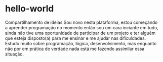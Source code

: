 # hello-world
Compartilhamento de ideias
Sou novo nesta plataforma, estou começando a aprender programação no momento então sou um cara inciante em tudo, ainda não tive uma oportunidade de participar de um projeto e ter alguém que esteja disposto(a) para me ensinar e me ajudar nas dificuldades. Estudo muito sobre programação, lógica, desenvolvimento, mas enquanto não por em prática de verdade nada está me fazendo assimilar essa situação.  
